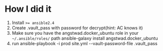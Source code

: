 # How I did it
1. Install `>= ansible2.4`
2. Create .vault_pass with password for decrypt(hint: AC knows it)
2. Make sure you have the angstwad.docker_ubuntu role in your `~/.ansible/roles/` path
        ansible-galaxy install angstwad.docker_ubuntu
3. run
        ansible-playbook -i prod site.yml --vault-password-file .vault_pass
